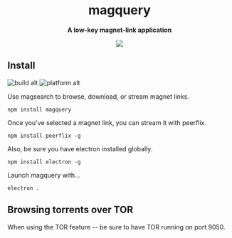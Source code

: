 <h1 align="center">magquery</h1>

<p align="center"><strong>A low-key magnet-link application</strong></p>
<p align="center"><img src="https://i.imgur.com/ylDscG4.png" /></p>

## Install ##
![build alt](https://travis-ci.org/roecrew/magsearch.svg?branch=master)
![platform alt](https://img.shields.io/badge/platform-windows%20|%20linux%20|%20osx-blue.svg)


Use magsearch to browse, download, or stream magnet links.

```
npm install magquery
```

Once you've selected a magnet link, you can stream it with peerflix.

```
npm install peerflix -g
```

Also, be sure you have electron installed globally.

```
npm install electron -g
```

Launch magquery with...

```
electron .
```

## Browsing torrents over TOR

When using the TOR feature -- be sure to have TOR running on port 9050.
